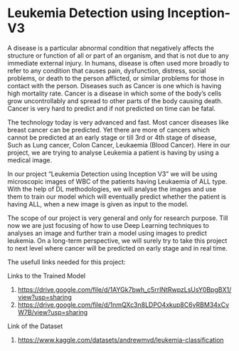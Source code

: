 # Leukemia Detection using Inception-V3
A disease is a particular abnormal condition that negatively affects the structure or  function of all or part of an organism, and that is not due to any immediate external  injury. In humans, disease is often used more broadly to refer to any condition that  causes pain, dysfunction, distress, social problems, or death to the person afflicted, or  similar problems for those in contact with the person. Diseases such as Cancer is one  which is having high mortality rate. Cancer is a disease in which some of the body’s cells  grow uncontrollably and spread to other parts of the body causing death. Cancer is very  hard to predict and if not predicted on time can be fatal. 

The technology today is very advanced and fast. Most cancer diseases like breast cancer  can be predicted. Yet there are more of cancers which cannot be predicted at an early  stage or till 3rd or 4th stage of disease, Such as Lung cancer, Colon Cancer, Leukaemia  (Blood Cancer). Here in our project, we are trying to analyse Leukemia a patient is  having by using a medical image. 

In our project “Leukemia Detection using Inception V3” we will be using microscopic images of WBC of the patients having Leukaemia of ALL type. With the help of DL  methodologies, we will analyse the images and use them to train our model which will  eventually predict whether the patient is having ALL, when a new image is given as input  to the model. 

The scope of our project is very general and only for research purpose. Till now we are  just focusing of how to use Deep Learning techniques to analyses an image and further  train a model using images to predict leukemia. On a long-term perspective, we will  surely try to take this project to next level where cancer will be predicted on early stage  and in real time.


The usefull links needed for this project:

Links to the Trained Model
1) https://drive.google.com/file/d/1AYGk7bwh_c5rrINtRwpzLsUsY0BpgBX1/view?usp=sharing
2) https://drive.google.com/file/d/1nmQXc3n8LDPO4xkup8C6yRBM34xCvW7B/view?usp=sharing

Link of the Dataset
1) https://www.kaggle.com/datasets/andrewmvd/leukemia-classification
